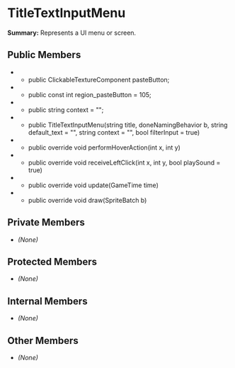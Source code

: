 # TitleTextInputMenu

**Summary:** Represents a UI menu or screen.

## Public Members
- - public ClickableTextureComponent pasteButton;
- - public const int region_pasteButton = 105;
- - public string context = "";
- - public TitleTextInputMenu(string title, doneNamingBehavior b, string default_text = "", string context = "", bool filterInput = true)
- - public override void performHoverAction(int x, int y)
- - public override void receiveLeftClick(int x, int y, bool playSound = true)
- - public override void update(GameTime time)
- - public override void draw(SpriteBatch b)

## Private Members
- *(None)*

## Protected Members
- *(None)*

## Internal Members
- *(None)*

## Other Members
- *(None)*
